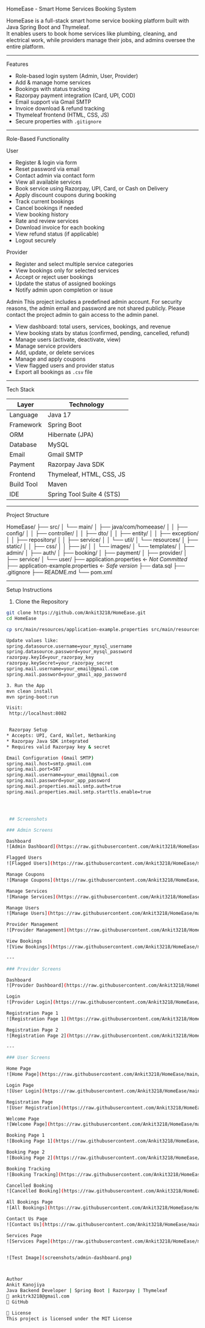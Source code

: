  HomeEase - Smart Home Services Booking System

HomeEase is a full-stack smart home service booking platform built with Java Spring Boot and Thymeleaf.  
It enables users to book home services like plumbing, cleaning, and electrical work, while providers manage their jobs, and admins oversee the entire platform.

---

 Features

-  Role-based login system (Admin, User, Provider)
-  Add & manage home services
-  Bookings with status tracking
-  Razorpay payment integration (Card, UPI, COD)
-  Email support via Gmail SMTP
-  Invoice download & refund tracking
-  Thymeleaf frontend (HTML, CSS, JS)
-  Secure properties with `.gitignore`

---

 Role-Based Functionality

 User
- Register & login via form
- Reset password via email
- Contact admin via contact form
- View all available services
- Book service using Razorpay, UPI, Card, or Cash on Delivery
- Apply discount coupons during booking
- Track current bookings
- Cancel bookings if needed
- View booking history
- Rate and review services
- Download invoice for each booking
- View refund status (if applicable)
- Logout securely

 Provider
- Register and select multiple service categories
- View bookings only for selected services
- Accept or reject user bookings
- Update the status of assigned bookings
- Notify admin upon completion or issue

 Admin
This project includes a predefined admin account.
 For security reasons, the admin email and password are not shared publicly.
 Please contact the project admin to gain access to the admin panel.

- View dashboard: total users, services, bookings, and revenue
- View booking stats by status (confirmed, pending, cancelled, refund)
- Manage users (activate, deactivate, view)
- Manage service providers
- Add, update, or delete services
- Manage and apply coupons
- View flagged users and provider status
- Export all bookings as `.csv` file

---

 Tech Stack

| Layer         | Technology                  |
|---------------|-----------------------------|
| Language      | Java 17                     |
| Framework     | Spring Boot                 |
| ORM           | Hibernate (JPA)             |
| Database      | MySQL                       |
| Email         | Gmail SMTP                  |
| Payment       | Razorpay Java SDK           |
| Frontend      | Thymeleaf, HTML, CSS, JS    |
| Build Tool    | Maven                       |
| IDE           | Spring Tool Suite 4 (STS)   |

---

 Project Structure

HomeEase/
├── src/
│   └── main/
│       ├── java/com/homeease/
│       │   ├── config/
│       │   ├── controller/
│       │   ├── dto/
│       │   ├── entity/
│       │   ├── exception/
│       │   ├── repository/
│       │   ├── service/
│       │   └── util/
│       └── resources/
│           ├── static/
│           │   ├── css/
│           │   ├── js/
│           │   └── images/
│           └── templates/
│               ├── admin/
│               ├── auth/
│               ├── booking/
│               ├── payment/
│               ├── provider/
│               ├── service/
│               └── user/
├── application.properties         ←  *Not Committed*
├── application-example.properties ←  *Safe version*
├── data.sql
├── .gitignore
├── README.md
└── pom.xml


---

 Setup Instructions

 1. Clone the Repository

```bash
git clone https://github.com/Ankit3218/HomeEase.git
cd HomeEase

cp src/main/resources/application-example.properties src/main/resources/application.properties

Update values like:
spring.datasource.username=your_mysql_username
spring.datasource.password=your_mysql_password
razorpay.keyId=your_razorpay_key
razorpay.keySecret=your_razorpay_secret
spring.mail.username=your_email@gmail.com
spring.mail.password=your_gmail_app_password

3. Run the App
mvn clean install
mvn spring-boot:run

Visit:
 http://localhost:8082


 Razorpay Setup
* Accepts: UPI, Card, Wallet, Netbanking
* Razorpay Java SDK integrated
* Requires valid Razorpay key & secret

Email Configuration (Gmail SMTP)
spring.mail.host=smtp.gmail.com
spring.mail.port=587
spring.mail.username=your_email@gmail.com
spring.mail.password=your_app_password
spring.mail.properties.mail.smtp.auth=true
spring.mail.properties.mail.smtp.starttls.enable=true




 ## Screenshots

### Admin Screens

Dashboard  
![Admin Dashboard](https://raw.githubusercontent.com/Ankit3218/HomeEase/main/screenshots/admin-dashboard.png)

Flagged Users  
![Flagged Users](https://raw.githubusercontent.com/Ankit3218/HomeEase/main/screenshots/admin-flagged-user.png)

Manage Coupons  
![Manage Coupons](https://raw.githubusercontent.com/Ankit3218/HomeEase/main/screenshots/admin-manageCoupon.png)

Manage Services  
![Manage Services](https://raw.githubusercontent.com/Ankit3218/HomeEase/main/screenshots/admin-manage-service.png)

Manage Users  
![Manage Users](https://raw.githubusercontent.com/Ankit3218/HomeEase/main/screenshots/admin-manage-user.png)

Provider Management  
![Provider Management](https://raw.githubusercontent.com/Ankit3218/HomeEase/main/screenshots/admin-providerManegement.png)

View Bookings  
![View Bookings](https://raw.githubusercontent.com/Ankit3218/HomeEase/main/screenshots/admin-seeBookings.png)

---

### Provider Screens

Dashboard  
![Provider Dashboard](https://raw.githubusercontent.com/Ankit3218/HomeEase/main/screenshots/Provider-dashboard.png)

Login  
![Provider Login](https://raw.githubusercontent.com/Ankit3218/HomeEase/main/screenshots/Provider-LoginPage.png)

Registration Page 1  
![Registration Page 1](https://raw.githubusercontent.com/Ankit3218/HomeEase/main/screenshots/provider-registrationPage1.png)

Registration Page 2  
![Registration Page 2](https://raw.githubusercontent.com/Ankit3218/HomeEase/main/screenshots/provider-RegistrationPage2.png)

---

### User Screens

Home Page  
![Home Page](https://raw.githubusercontent.com/Ankit3218/HomeEase/main/screenshots/Home-page.png)

Login Page  
![User Login](https://raw.githubusercontent.com/Ankit3218/HomeEase/main/screenshots/user-loginPage.png)

Registration Page  
![User Registration](https://raw.githubusercontent.com/Ankit3218/HomeEase/main/screenshots/user-registrationPage.png)

Welcome Page  
![Welcome Page](https://raw.githubusercontent.com/Ankit3218/HomeEase/main/screenshots/user-welcomePage.png)

Booking Page 1  
![Booking Page 1](https://raw.githubusercontent.com/Ankit3218/HomeEase/main/screenshots/User-bookingPage1.png)

Booking Page 2  
![Booking Page 2](https://raw.githubusercontent.com/Ankit3218/HomeEase/main/screenshots/User-bookingPage2.png)

Booking Tracking  
![Booking Tracking](https://raw.githubusercontent.com/Ankit3218/HomeEase/main/screenshots/user-bookingTrakingPage.png)

Cancelled Booking  
![Cancelled Booking](https://raw.githubusercontent.com/Ankit3218/HomeEase/main/screenshots/user-cancelledBookingPage.png)

All Bookings Page  
![All Bookings](https://raw.githubusercontent.com/Ankit3218/HomeEase/main/screenshots/user-allBookingPage.png)

Contact Us Page  
![Contact Us](https://raw.githubusercontent.com/Ankit3218/HomeEase/main/screenshots/user-contactUsPage.png)

Services Page  
![Services Page](https://raw.githubusercontent.com/Ankit3218/HomeEase/main/screenshots/Service-Page.png)


![Test Image](screenshots/admin-dashboard.png)



Author
Ankit Kanojiya
Java Backend Developer | Spring Boot | Razorpay | Thymeleaf
📧 ankitrk3218@gmail.com
🔗 GitHub

📄 License
This project is licensed under the MIT License
